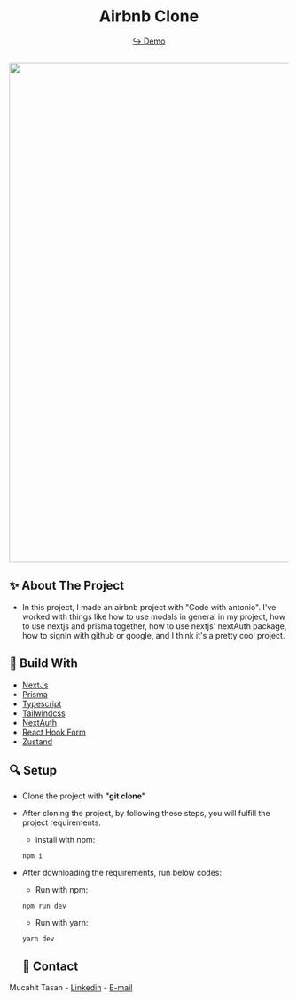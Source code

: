 <h1 align="center"> Airbnb Clone </h1>

<div align="center">
  
  <a href="https://rent-clone-nextjs.vercel.app/" target="_blank">↪️ Demo</a>
  <br />
  <br />
  
</div> 

<div align="center">
  <img width="900" src = 'https://user-images.githubusercontent.com/88967412/235461407-c9c4eb3d-b488-404a-968c-ad10d5153253.gif' />
</div>

<h2> ✨ About The Project</h2>

- In this project, I made an airbnb project with "Code with antonio". I've worked with things like how to use modals in general in my project, how to use nextjs and prisma together, how to use nextjs' nextAuth package, how to signIn with github or google, and I think it's a pretty cool project.

<h2> 📌 Build With</h2>

- [NextJs](https://nextjs.org/)
- [Prisma](https://www.prisma.io/)
- [Typescript](https://www.typescriptlang.org/)
- [Tailwindcss](https://tailwindcss.com/)
- [NextAuth](https://next-auth.js.org/)
- [React Hook Form](https://react-hook-form.com/)
- [Zustand](https://github.com/pmndrs/zustand)

<h2> 🔍 Setup</h2>

- Clone the project with **"git clone"**

- After cloning the project, by following these steps, you will fulfill the project requirements.

  - install with npm:

  ```npm
  npm i
  ```


- After downloading the requirements, run below codes:
  - Run with npm:
  ```npm
  npm run dev
  ```
    - Run with yarn:
  ```yarn
  yarn dev
  ```

  
  <h2> 📧 Contact </h2>

Mucahit Tasan - [Linkedin](https://www.linkedin.com/in/mucahittasan) - [E-mail](mailto:mucahittasan0@gmail.com)
